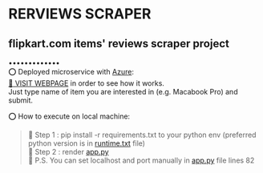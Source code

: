 # RERVIEWS SCRAPER
## flipkart.com items' reviews scraper project
•••••••••••••  
:o: Deployed microservice with [Azure](https://azure.microsoft.com/):  
[:radio_button: VISIT WEBPAGE](https://proj-reviews-scraper.azurewebsites.net) in order to see how it works.  
Just type name of item you are interested in (e.g. Macabook Pro) and submit.

:o: How to execute on local machine:
> :small_blue_diamond: Step 1 : pip install -r requirements.txt to your python env (preferred python version is in [runtime.txt](https://github.com/aziart/proj-reviews-scraper/blob/main/runtime.txt) file)  
> :small_blue_diamond: Step 2 : render [app.py](https://github.com/aziart/proj-reviews-scraper/blob/main/app.py)  
> :small_orange_diamond: P.S. You can set localhost and port manually in [app.py](https://github.com/aziart/proj-reviews-scraper/blob/main/app.py) file lines 82  
